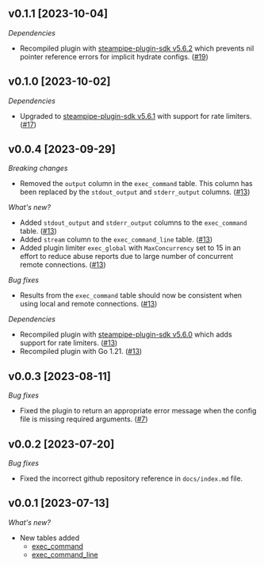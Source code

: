 ## v0.1.1 [2023-10-04]

_Dependencies_

- Recompiled plugin with [steampipe-plugin-sdk v5.6.2](https://github.com/turbot/steampipe-plugin-sdk/blob/main/CHANGELOG.md#v562-2023-10-03) which prevents nil pointer reference errors for implicit hydrate configs. ([#19](https://github.com/turbot/steampipe-plugin-exec/pull/19))

## v0.1.0 [2023-10-02]

_Dependencies_

- Upgraded to [steampipe-plugin-sdk v5.6.1](https://github.com/turbot/steampipe-plugin-sdk/blob/main/CHANGELOG.md#v561-2023-09-29) with support for rate limiters. ([#17](https://github.com/turbot/steampipe-plugin-exec/pull/17))

## v0.0.4 [2023-09-29]

_Breaking changes_

- Removed the `output` column in the `exec_command` table. This column has been replaced by the `stdout_output` and `stderr_output` columns. ([#13](https://github.com/turbot/steampipe-plugin-exec/pull/13))

_What's new?_

- Added `stdout_output` and `stderr_output` columns to the `exec_command` table. ([#13](https://github.com/turbot/steampipe-plugin-exec/pull/13))
- Added `stream` column to the `exec_command_line` table. ([#13](https://github.com/turbot/steampipe-plugin-exec/pull/13))
- Added plugin limiter `exec_global` with `MaxConcurrency` set to 15 in an effort to reduce abuse reports due to large number of concurrent remote connections. ([#13](https://github.com/turbot/steampipe-plugin-exec/pull/13))

_Bug fixes_

- Results from the `exec_command` table should now be consistent when using local and remote connections. ([#13](https://github.com/turbot/steampipe-plugin-exec/pull/13))

_Dependencies_

- Recompiled plugin with [steampipe-plugin-sdk v5.6.0](https://github.com/turbot/steampipe-plugin-sdk/blob/main/CHANGELOG.md#v560-2023-09-27) which adds support for rate limiters. ([#13](https://github.com/turbot/steampipe-plugin-exec/pull/13))
- Recompiled plugin with Go 1.21. ([#13](https://github.com/turbot/steampipe-plugin-exec/pull/13))

## v0.0.3 [2023-08-11]

_Bug fixes_

- Fixed the plugin to return an appropriate error message when the config file is missing required arguments. ([#7](https://github.com/turbot/steampipe-plugin-exec/pull/7))

## v0.0.2 [2023-07-20]

_Bug fixes_

- Fixed the incorrect github repository reference in `docs/index.md` file.

## v0.0.1 [2023-07-13]

_What's new?_

- New tables added
  - [exec_command](https://hub.steampipe.io/plugins/turbot/exec/tables/exec_command)
  - [exec_command_line](https://hub.steampipe.io/plugins/turbot/exec/tables/exec_command_line)
